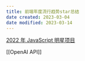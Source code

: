 ```yaml
---
title: 前端年度流行趋势star总结
date created: 2023-03-04
date modified: 2023-03-14
---
```


[2022 年 JavaScript 明星项目](https://risingstars.js.org/2022/zh)

[[OpenAI API]]
